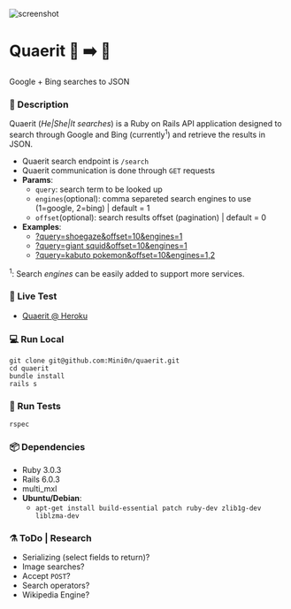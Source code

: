 ![screenshot](https://i.imgur.com/jau2zBS.png)

# Quaerit 🔎 ➡️ 📃

Google + Bing searches to JSON

### 📍 Description

Quaerit (_He|She|It searches_) is a Ruby on Rails API application designed to search through Google and Bing (currently<sup>1</sup>) and retrieve the results in JSON.

- Quaerit search endpoint is `/search`
- Quaerit communication is done through `GET` requests
- **Params**:
  - `query`: search term to be looked up
  - `engines`(optional): comma separeted search engines to use (1=google, 2=bing) | default = 1
  - `offset`(optional): search results offset (pagination) | default = 0
- **Examples**:
  - [?query=shoegaze&offset=10&engines=1](https://quaerit.herokuapp.com/search?query=shoegaze&offset=10&engines=1)
  - [?query=giant squid&offset=10&engines=1](https://quaerit.herokuapp.com/search?query=giant+squid&offset=10&engines=2)
  - [?query=kabuto pokemon&offset=10&engines=1,2](https://quaerit.herokuapp.com/search?query=kabuto+pokemon&offset=10&engines=1,2)

<sup>1</sup>: Search _engines_ can be easily added to support more services.

### 🌱 Live Test

- [Quaerit @ Heroku](https://quaerit.herokuapp.com/)

### 💻 Run Local

    git clone git@github.com:Mini0n/quaerit.git
    cd quaerit
    bundle install
    rails s

### 🐞 Run Tests

    rspec

### 📦 Dependencies

- Ruby 3.0.3
- Rails 6.0.3
- multi_mxl
- **Ubuntu/Debian**:
  - `apt-get install build-essential patch ruby-dev zlib1g-dev liblzma-dev`

### ⚗️ ToDo | Research

- Serializing (select fields to return)?
- Image searches?
- Accept `POST`?
- Search operators?
- Wikipedia Engine?
